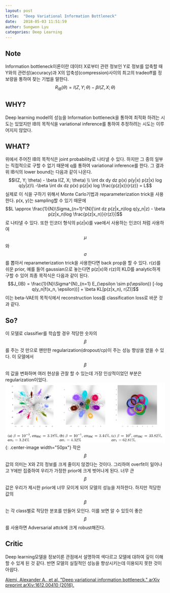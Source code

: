 ```yaml
---
layout: post
title:  "Deep Variational Information Bottleneck"
date:   2018-05-03 11:51:59
author: Sungwon Lyu
categories: Deep Learning
---
```


## Note
Information bottleneck이론이란 데이터 X로부터 관련 정보인 Y로 정보를 압축할 때 Y와의 관련성(accuracy)과 X의 압축성(compression)사이의 최고의 tradeoff를 정보량을 통하여 찾는 기법을 말한다. 
$$R_{IB}(\theta) = I(Z, Y; \theta) - \beta I(Z, X; \theta)$$

## WHY? 
Deep learning model의 성능을 Information bottleneck을 통하여 최적화 하려는 시도는 있었지만 IB의 목적식을 variational inference를 통하여 추정하려는 시도는 이루어지지 않았다. 

## WHAT?
위에서 주어진 IB의 목적식은 joint probability로 나타낼 수 있다. 하지만 그 중의 일부는 직접적으로 구할 수 없기 때문에 q를 통하여 variational inference를 한다. 그 결과 위 IB식의 lower bound는 다음과 같이 나온다.
$$I(Z, Y; \theta) - \beta I(Z, X; \theta) \\
\int dx dy dz p(x) p(y|x) p(z|x) log q(y|z)\\
-\beta \int dx dz p(x) p(z|x) log \frac{p(z|x)}{r(z)} = L$$
실제로 이 식을 구하기 위해서 Monte Carlo기법과 reparameterization trick을 사용한다. p(x, y)는 sampling할 수 있기 때문에
$$L \approx \frac{1}{N}\Sigma_{n=1}^{N}[\int dz p(z|x_n)log q(y_n|z) - \beta p(z|x_n)log \frac{p(z|x_n)}{r(z)}]$$
로 나타낼 수 있다. 또한 인코더 형식의 p(z|x)를 vae에서 사용하는 인코더 처럼 사용하여 $$\mu$$와 $$\sigma$$를 뽑아서 reparameterization trick을 사용한다면 back prop을 할 수 있다. r(z)를 쉬운 prior, 예를 들어 gaussian으로 놓는다면 p(z|x)와 r(z)의 KLD를 analytic하게 구할 수 있어 최종 목적식은 다음과 같이 된다.
$$J_{IB} = \frac{1}{N}\Sigma^{N}_{n=1} E_{\epsilon \sim p(\epsilon)} [-log q(y_n|f(x_n, \epsilon))] + \beta KL[p(z|x_n), r(Z)]$$
이는 beta-VAE의 목적식에서 reconstruction loss를 classification loss로 바꾼 것과 같다. 

## So?
이 모델로 classifier를 학습할 경우 적당한 숫자의 $$\beta$$를 주는 것 만으로 왠만한 regularization(dropout/cp)이 주는 성능 향상을 얻을 수 있다. 이 모델에서 $$\beta$$의 값을 변화하며 여러 현상을 관찰 할 수 있는데 가장 인상적이었던 부분은 regularization이었다. 
![image](/assets/images/dvib.png){: .center-image width="50px"}
작은 $$\beta$$값의 의미는 X와 Z의 정보를 크게 줄이지 않겠다는 것이다. 그리하여 overfit이 일어나고 Y에만 집중하여 우리가 가정한 prior에 크게 벗어나게 된다. 너무 큰 $$\beta$$값은 우리가 제시한 prior에 너무 모이게 되어 모델의 성능을 저하한다. 하지만 적당한 값의 $$\beta$$는 각 class별로 적당한 분포를 만들어 모인다. 이를 보면 알 수 있듯이 좋은 $$\beta$$를 사용하면 Adversarial attck에 크게 robust해진다.

## Critic
Deep learning모델을 정보이론 관점에서 설명하여 색다르고 모델에 대하여 깊이 이해할 수 있게 된 것 같다. 반면 모델의 실질적인 성능을 향상시키는데 이용되지 못한 것이 아쉽다.

[Alemi, Alexander A., et al. "Deep variational information bottleneck." arXiv preprint arXiv:1612.00410 (2016).](https://arxiv.org/abs/1612.00410)
